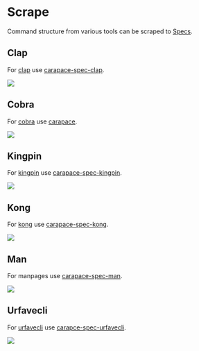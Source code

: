 # Scrape

Command structure from various tools can be scraped to [Specs](../spec.md).

## Clap

For [clap](https://github.com/clap-rs/clap) use [carapace-spec-clap](https://github.com/carapace-sh/carapace-spec-clap).

![](./generate-clap.cast)

## Cobra

For [cobra](https://github.com/spf13/cobra) use [carapace](https://github.com/carapace-sh/carapace).

![](./generate-cobra.cast)

## Kingpin

For [kingpin](https://github.com/alecthomas/kingpin) use [carapace-spec-kingpin](https://github.com/carapace-sh/carapace-spec-kingpin).

![](./generate-kingpin.cast)

## Kong

For [kong](https://github.com/alecthomas/kong) use [carapace-spec-kong](https://github.com/carapace-sh/carapace-spec-kong).

![](./generate-kong.cast)

## Man

For manpages use [carapace-spec-man](https://github.com/carapace-sh/carapace-spec-man).

![](./generate-man.cast)

## Urfavecli

For [urfavecli](https://github.com/urfave/cli) use [carapce-spec-urfavecli](https://github.com/carapace-sh/carapace-spec-urfavecli).

![](./generate-urfavecli.cast)
